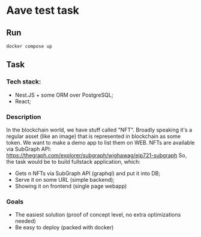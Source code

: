 # Aave test task

## Run

```
docker compose up
```

## Task

### Tech stack:
- Nest.JS + some ORM over PostgreSQL;
- React;

### Description
In the blockchain world, we have stuff called "NFT". Broadly speaking it's a regular asset (like an image) that is represented in blockchain as some token.
We want to make a demo app to list them on WEB. NFTs are available via SubGraph API: https://thegraph.com/explorer/subgraph/wighawag/eip721-subgraph
So, the task would be to build fullstack application, which:
- Gets n NFTs via SubGraph API (graphql) and put it into DB;
- Serve it on some URL (simple backend);
- Showing it on frontend (single page webapp)

### Goals
- The easiest solution (proof of concept level, no extra optimizations needed)
- Be easy to deploy (packed with docker)
